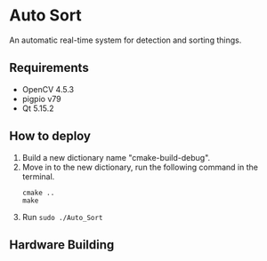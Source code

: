 # Auto Sort
An automatic real-time system for detection and sorting things.
## Requirements
* OpenCV 4.5.3
* pigpio v79
* Qt 5.15.2
## How to deploy
1. Build a new dictionary name "cmake-build-debug".
2. Move in to the new dictionary, run the following command in the terminal.
   ```
   cmake ..
   make
   ```
3. Run `sudo ./Auto_Sort`

## Hardware Building
